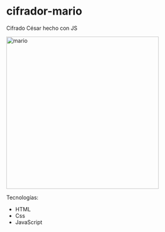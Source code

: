 # cifrador-mario
Cifrado César hecho con JS

<img src="https://i.ibb.co/5FdyLVM/Screen-Shot-2021-02-25-at-00-15-17.png" alt="mario" width="400"/>


Tecnologías:
- HTML
- Css
- JavaScript
